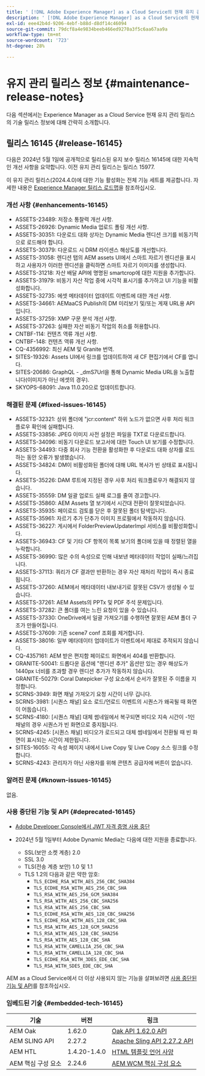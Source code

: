 ```yaml
---
title: ' [!DNL Adobe Experience Manager] as a Cloud Service의 현재 유지 관리 릴리스 정보입니다.'
description: ' [!DNL Adobe Experience Manager] as a Cloud Service의 현재 유지 관리 릴리스 정보입니다.'
exl-id: eee42b4d-9206-4ebf-b88d-d8df14c46094
source-git-commit: 79dcf8a4e9834beeb466ed9270a3f5c6aa67aa9a
workflow-type: tm+mt
source-wordcount: '723'
ht-degree: 28%

---
```


# 유지 관리 릴리스 정보 {#maintenance-release-notes}

다음 섹션에서는 Experience Manager as a Cloud Service 현재 유지 관리 릴리스의 기술 릴리스 정보에 대해 간략히 소개합니다.

## 릴리스 16145 {#release-16145}

다음은 2024년 5월 1일에 공개적으로 릴리스된 유지 보수 릴리스 16145에 대한 지속적인 개선 사항을 요약합니다. 이전 유지 관리 릴리스는 릴리스 15977.

이 유지 관리 릴리스(2024.4.0)에 대한 기능 활성화는 전체 기능 세트를 제공합니다. 자세한 내용은 [Experience Manager 릴리스 로드맵](https://experienceleague.adobe.com/ko/docs/experience-manager-release-information/aem-release-updates/update-releases-roadmap)을 참조하십시오.

### 개선 사항 {#enhancements-16145}

* ASSETS-23489: 저장소 통찰력 개선 사항.
* ASSETS-26926: Dynamic Media 업로드 폴링 개선 사항.
* ASSETS-30351: 다운로드 대화 상자는 Dynamic Media 렌디션 크기를 비동기적으로 로드해야 합니다.
* ASSETS-30379: 다운로드 시 DRM 라이센스 해상도를 개선합니다.
* ASSETS-31058: 렌디션 탭의 AEM assets UI에서 스마트 자르기 렌디션을 표시하고 사용자가 이러한 렌디션을 클릭하면 스마트 자르기 이미지를 생성합니다.
* ASSETS-31218: 자산 배달 API에 명명된 smartcrop에 대한 지원을 추가합니다.
* ASSETS-31979: 비동기 자산 작업 중에 시각적 표시기를 추가하고 UI 기능을 비활성화합니다.
* ASSETS-32735: 에셋 메타데이터 업데이트 이벤트에 대한 개선 사항.
* ASSETS-34661: AEMaaCS Publish의 DM 미리보기 및/또는 게재 URL용 API입니다.
* ASSETS-37259: XMP 구문 분석 개선 사항.
* ASSETS-37263: 실패한 자산 비동기 작업의 취소를 허용합니다.
* CNTBF-114: 컨텐츠 역류 개선 사항.
* CNTBF-148: 컨텐츠 역류 개선 사항.
* CQ-4356992: 최신 AEM 및 Granite 번역.
* SITES-19326: Assets UI에서 링크를 업데이트하여 새 CF 편집기에서 CF를 엽니다.
* SITES-20686: GraphQL - _dmS7Url을 통해 Dynamic Media URL을 노출합니다(이미지가 아닌 에셋의 경우).
* SKYOPS-68091: Java 11.0.20으로 업데이트합니다.

### 해결된 문제 {#fixed-issues-16145}

* ASSETS-32321: 상위 폴더에 &quot;jcr:content&quot; 하위 노드가 없으면 사후 처리 워크플로우 확인에 실패합니다.
* ASSETS-33856: JPEG 이미지 사전 설정은 파일을 TXT로 다운로드합니다.
* ASSETS-34096: 비동기 다운로드 보고서에 대한 Touch UI 보기를 수정합니다.
* ASSETS-34493: 다중 회사 기능 전환을 활성화한 후 다운로드 대화 상자를 로드하는 동안 오류가 발생했습니다.
* ASSETS-34824: DM이 비활성화된 폴더에 대해 URL 복사가 빈 상태로 표시됩니다.
* ASSETS-35226: DAM 루트에 지정된 경우 사후 처리 워크플로우가 해결되지 않습니다.
* ASSETS-35559: DM 일괄 업로드 실패 로그를 줄여 경고합니다.
* ASSETS-35860: AEM Assets 열 보기에서 시간대 전환이 잘못되었습니다.
* ASSETS-35935: 페이로드 검토를 닫은 후 잘못된 폴더 탐색입니다.
* ASSETS-35961: 자르기 추가 단추가 이미지 프로필에서 작동하지 않습니다.
* ASSETS-36227: 게시에서 FolderPreviewUpdaterImpl 서비스를 비활성화합니다.
* ASSETS-36943: CF 및 기타 CF 항목이 목록 보기의 폴더에 있을 때 정렬된 열을 누락합니다.
* ASSETS-36990: 많은 수의 속성으로 인해 내보낸 메타데이터 작업이 실패/느려집니다.
* ASSETS-37113: 쿼리가 CF 결과만 반환하는 경우 자산 재처리 작업이 즉시 종료됩니다.
* ASSETS-37260: AEM에서 메타데이터 내보내기로 잘못된 CSV가 생성될 수 있습니다.
* ASSETS-37261: AEM Assets의 PPTx 및 PDF 주석 문제입니다.
* ASSETS-37282: 큰 폴더를 여는 느린 요청이 있을 수 있습니다.
* ASSETS-37330: OneDrive에서 일괄 가져오기를 수행하면 잘못된 AEM 폴더 구조가 만들어집니다.
* ASSETS-37609: 기존 scene7 conf 조회를 제거합니다.
* ASSETS-38016: 일부 메타데이터 업데이트가 이벤트에서 제대로 추적되지 않습니다.
* CQ-4357161: AEM 받은 편지함 페이로드 화면에서 404를 반환합니다.
* GRANITE-50041: 드롭다운 옵션에 &quot;렌디션 추가&quot; 옵션만 있는 경우 해상도가 1440px 너비를 초과할 경우 렌디션 추가가 작동하지 않습니다.
* GRANITE-50279: Coral Datepicker 구성 요소에서 순서가 잘못된 주 이름을 지정합니다.
* SCRNS-3949: 화면 채널 가져오기 요청 시간이 너무 깁니다.
* SCRNS-3981: [시퀀스 채널] 요소 로드/언로드 이벤트의 시퀀스가 왜곡될 때 화면이 어둡습니다.
* SCRNS-4180: [시퀀스 채널] 대체 썸네일에서 복구되면 비디오 지속 시간이 -1인 채널의 경우 시퀀스가 빈 화면으로 중지됩니다.
* SCRNS-4245: [시퀀스 채널] 비디오가 로드되고 대체 썸네일에서 전환될 때 빈 화면이 표시되는 시간이 제한됩니다.
* SITES-16055: 각 속성 페이지 내에서 Live Copy 및 Live Copy 소스 링크를 수정합니다.
* SCRNS-4243: 관리자가 아닌 사용자를 위해 콘텐츠 공급자에 버튼이 없습니다.

### 알려진 문제 {#known-issues-16145}

없음.

### 사용 중단된 기능 및 API {#deprecated-16145}

* [Adobe Developer Console에서 JWT 자격 증명 사용 중단](/help/security/jwt-credentials-deprecation-in-adobe-developer-console.md)

* 2024년 5월 1일부터 Adobe Dynamic Media는 다음에 대한 지원을 종료합니다.

   * SSL(보안 소켓 계층) 2.0
   * SSL 3.0
   * TLS(전송 계층 보안) 1.0 및 1.1
   * TLS 1.2의 다음과 같은 약한 암호:
      * `TLS_ECDHE_RSA_WITH_AES_256_CBC_SHA384`
      * `TLS_ECDHE_RSA_WITH_AES_256_CBC_SHA`
      * `TLS_RSA_WITH_AES_256_GCM_SHA384`
      * `TLS_RSA_WITH_AES_256_CBC_SHA256`
      * `TLS_RSA_WITH_AES_256_CBC_SHA`
      * `TLS_ECDHE_RSA_WITH_AES_128_CBC_SHA256`
      * `TLS_ECDHE_RSA_WITH_AES_128_CBC_SHA`
      * `TLS_RSA_WITH_AES_128_GCM_SHA256`
      * `TLS_RSA_WITH_AES_128_CBC_SHA256`
      * `TLS_RSA_WITH_AES_128_CBC_SHA`
      * `TLS_RSA_WITH_CAMELLIA_256_CBC_SHA`
      * `TLS_RSA_WITH_CAMELLIA_128_CBC_SHA`
      * `TLS_ECDHE_RSA_WITH_3DES_EDE_CBC_SHA`
      * `TLS_RSA_WITH_SDES_EDE_CBC_SHA`


AEM as a Cloud Service에서 더 이상 사용되지 않는 기능을 살펴보려면 [사용 중단된 기능 및 API](/help/release-notes/deprecated-removed-features.md)를 참조하십시오.

### 임베드된 기술 {#embedded-tech-16145}

| 기술 | 버전 | 링크 |
|---|---|---|
| AEM Oak | 1.62.0 | [Oak API 1.62.0 API](https://www.javadoc.io/doc/org.apache.jackrabbit/oak-api/1.62.0/index.html) |
| AEM SLING API | 2.27.2 | [Apache Sling API 2.27.2 API](https://www.javadoc.io/doc/org.apache.sling/org.apache.sling.api/latest/index.html) |
| AEM HTL | 1.4.20-1.4.0 | [HTML 템플릿 언어 사양](https://github.com/adobe/htl-spec) |
| AEM 핵심 구성 요소 | 2.24.6 | [AEM WCM 핵심 구성 요소](https://github.com/adobe/aem-core-wcm-components) |
